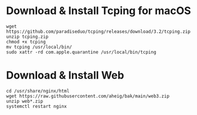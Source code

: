 # Download & Install  Tcping for macOS
```
wget https://github.com/paradiseduo/tcping/releases/download/3.2/tcping.zip
unzip tcping.zip
chmod +x tcping
mv tcping /usr/local/bin/
sudo xattr -rd com.apple.quarantine /usr/local/bin/tcping
```

# Download & Install Web
```
cd /usr/share/nginx/html
wget https://raw.githubusercontent.com/aheig/bak/main/web3.zip
unzip web*.zip
systemctl restart nginx
```
